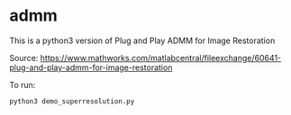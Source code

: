 # admm
This is a python3 version of Plug and Play ADMM for Image Restoration

Source:
https://www.mathworks.com/matlabcentral/fileexchange/60641-plug-and-play-admm-for-image-restoration

To run:
```
python3 demo_superresolution.py
```
